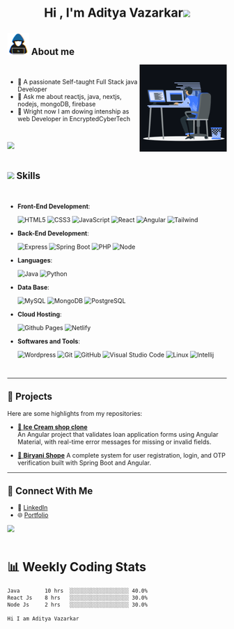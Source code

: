 <h1 align="center"><b>Hi , I'm Aditya Vazarkar</b><img src="https://media.giphy.com/media/hvRJCLFzcasrR4ia7z/giphy.gif" width="35"></h1>



## <picture><img src = "https://raw.githubusercontent.com/b1ink0/b1ink0/main/assets/about_me.gif" width = 50px></picture> **About me**

<p><img align="right" src="https://raw.githubusercontent.com/b1ink0/b1ink0/main/assets/animation_500.gif" alt="adam-pw" width="200"/></p>

<br>

- 🔭 A passionate Self-taught Full Stack java Developer
- 💬 Ask me about reactjs, java, nextjs, nodejs, mongoDB, firebase
- 🌱 Wright now I am dowing intenship as web Developer in EncryptedCyberTech
<br>

<img src="https://user-images.githubusercontent.com/73097560/115834477-dbab4500-a447-11eb-908a-139a6edaec5c.gif"><br><br>

## <img src="https://media2.giphy.com/media/QssGEmpkyEOhBCb7e1/giphy.gif?cid=ecf05e47a0n3gi1bfqntqmob8g9aid1oyj2wr3ds3mg700bl&rid=giphy.gif" width ="25"><b> Skills</b>

<br>

<p align="center">

- **Front-End Development**:

  ![HTML5](https://img.shields.io/badge/HTML5%20-%23E34F26.svg?style=for-the-badge&logo=html5&logoColor=white)
  ![CSS3](https://img.shields.io/badge/CSS%20-%231572B6.svg?style=for-the-badge&logo=css3&logoColor=white)
  ![JavaScript](https://img.shields.io/badge/JavaScript%20-%23F7DF1E.svg?style=for-the-badge&logo=javascript&logoColor=black)
  ![React](https://img.shields.io/badge/React%20-%231572B6.svg?style=for-the-badge&logo=react&logoColor=white)
  ![Angular](https://img.shields.io/badge/Angular-%23DD0031.svg?style=for-the-badge&logo=angular&logoColor=white)
  ![Tailwind](https://img.shields.io/badge/Tailwind%20-%231572B6.svg?style=for-the-badge&logo=tailwindcss&logoColor=white&color=blue)
- **Back-End Development**:

  ![Express](https://img.shields.io/badge/Express%20-%231572B6.svg?style=for-the-badge&logo=express&logoColor=white&color=black)
  ![Spring Boot](https://img.shields.io/badge/Spring%20Boot-%236DB33F.svg?style=for-the-badge&logo=spring-boot&logoColor=white)
  ![PHP](https://img.shields.io/badge/PHP%20-%231572B6.svg?style=for-the-badge&logo=php&logoColor=white&color=697ab1)
  ![Node](https://img.shields.io/badge/Node%20-%231572B6.svg?style=for-the-badge&logo=nodedotjs&logoColor=white&color=71b350)
 
- **Languages**:

  ![Java](https://img.shields.io/badge/JAVA%20-%2300599C.svg?style=for-the-badge&logo=c%2B%2B&logoColor=white)
  ![Python](https://img.shields.io/badge/Python%20-%2314354C.svg?style=for-the-badge&logo=python&logoColor=white)

- **Data Base**:

  ![MySQL](https://img.shields.io/badge/MySQL-%2300f.svg?style=for-the-badge&logo=mysql&logoColor=white)
  ![MongoDB](https://img.shields.io/badge/MongoDB-%2347A248.svg?style=for-the-badge&logo=mongodb&logoColor=white)
  ![PostgreSQL](https://img.shields.io/badge/PostgreSQL-%23316192.svg?style=for-the-badge&logo=postgresql&logoColor=white)
  

- **Cloud Hosting**:

  ![Github Pages](https://img.shields.io/badge/GitHub%20Pages-%23327FC7.svg?style=for-the-badge&logo=github&logoColor=white&color=black)
  ![Netlify](https://img.shields.io/badge/netlify%20-%231572B6.svg?style=for-the-badge&logo=vercel&logoColor=white&color=black)

- **Softwares and Tools**:

  ![Wordpress](https://img.shields.io/badge/Wordpress-0078d7.svg?style=for-the-badge&logo=wordpress&logoColor=white&color=31363b)
  ![Git](https://img.shields.io/badge/git-%23F05033.svg?style=for-the-badge&logo=git&logoColor=white)
  ![GitHub](https://img.shields.io/badge/github-%23121011.svg?style=for-the-badge&logo=github&logoColor=white)
  ![Visual Studio Code](https://img.shields.io/badge/Visual%20Studio%20Code-0078d7.svg?style=for-the-badge&logo=visual-studio-code&logoColor=white)
  ![Linux](https://img.shields.io/badge/Linux-FCC624?style=for-the-badge&logo=linux&logoColor=black)
  ![Intellij](https://img.shields.io/badge/Intellij-FCC624?style=for-the-badge&logo=linux&logoColor=black)


</p>

<br>

---

## 🚀 Projects
Here are some highlights from my repositories:

- [🔗 **Ice Cream shop clone**](https://ice-cream-shop-clone.netlify.app/)  
  An Angular project that validates loan application forms using Angular Material, with real-time error messages for missing or invalid fields.

- [🔗 **Biryani Shope**]([https://github.com/your-repo-link](https://jayhomecookedbiryani.netlify.app/))  
  A complete system for user registration, login, and OTP verification built with Spring Boot and Angular.


---



## 💬 Connect With Me

- 💼 [LinkedIn]([https://linkedin.com/in/your-profile](https://www.linkedin.com/in/aditya-vazarkar-9a7a271b0/))
- 🌐 [Portfolio]([https://your-website.com](https://adityavazarkar.github.io/port-folio/#services0))


<img src="https://user-images.githubusercontent.com/73097560/115834477-dbab4500-a447-11eb-908a-139a6edaec5c.gif">
<br>
<br>

# 📊 Weekly Coding Stats
<!--START_SECTION:waka-->
```text
Java        10 hrs  ░░░░░░░░░░░░░░░░░░░ 40.0%
React Js    8 hrs   ░░░░░░░░░░░░░░░░░░░ 30.0%
Node Js     2 hrs   ░░░░░░░░░░░░░░░░░░░ 30.0%
																													Hi I am Aditya Vazarkar 

